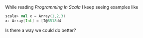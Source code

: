 While reading *Programming In Scala* I keep seeing examples like

```scala
scala> val x = Array(1,2,3)
x: Array[Int] = [I@8518d4
```

Is there a way we could do better?
